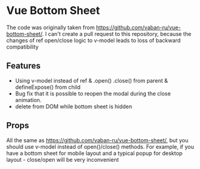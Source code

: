# Vue Bottom Sheet

The code was originally taken from https://github.com/vaban-ru/vue-bottom-sheet/. I can't create a pull request to this repository, because the changes of ref open/close logic to v-model leads to loss of backward compatibility

## Features

- Using v-model instead of ref & .open() .close() from parent & defineExpose() from child
- Bug fix that it is possible to reopen the modal during the close animation.
- delete from DOM while bottom sheet is hidden


## Props
All the same as https://github.com/vaban-ru/vue-bottom-sheet/, but you should use v-model instead of open()/close() methods. For example, if you have a bottom sheet for mobile layout and a typical popup for desktop layout - close/open will be very inconvenient